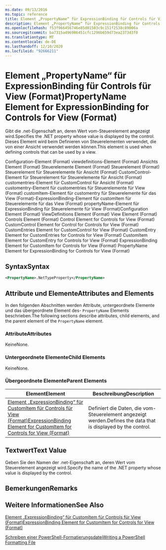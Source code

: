 ```yaml
---
ms.date: 09/13/2016
ms.topic: reference
title: Element „PropertyName“ für ExpressionBinding für Controls für View (Format)
description: Element „PropertyName“ für ExpressionBinding für Controls für View (Format)
ms.openlocfilehash: f53f966456746e85d01503c9c151f2538c89006a
ms.sourcegitcommit: ba7315a496986451cfc1296b659d73ea2373d3f0
ms.translationtype: MT
ms.contentlocale: de-DE
ms.lasthandoff: 12/10/2020
ms.locfileid: "92666211"
---
```

# <a name="propertyname-element-for-expressionbinding-for-controls-for-view-format"></a><span data-ttu-id="987c5-103">Element „PropertyName“ für ExpressionBinding für Controls für View (Format)</span><span class="sxs-lookup"><span data-stu-id="987c5-103">PropertyName Element for ExpressionBinding for Controls for View (Format)</span></span>

<span data-ttu-id="987c5-104">Gibt die .net-Eigenschaft an, deren Wert vom-Steuerelement angezeigt wird.</span><span class="sxs-lookup"><span data-stu-id="987c5-104">Specifies the .NET property whose value is displayed by the control.</span></span> <span data-ttu-id="987c5-105">Dieses Element wird beim Definieren von Steuerelementen verwendet, die von einer Ansicht verwendet werden können.</span><span class="sxs-lookup"><span data-stu-id="987c5-105">This element is used when defining controls that can be used by a view.</span></span>

<span data-ttu-id="987c5-106">Configuration-Element (Format) viewdefinitions-Element (Format) Ansichts Element (Format) Steuerelemente Element (Format) Steuerelement (Format) Steuerelement für Steuerelemente für Ansicht (Format) CustomControl-Element für Steuerelement für Steuerelemente für Ansicht (Format) customentries-Element für CustomControl für Ansicht (Format) customentry-Element für customentries für Steuerelemente für View (Format) customItem-Element für customentry für Steuerelemente für das View (Format)-ExpressionBinding-Element für customItem für Steuerelemente für das View (Format) propertyName-Element für ExpressionBinding für Steuerelemente für View (Format)</span><span class="sxs-lookup"><span data-stu-id="987c5-106">Configuration Element (Format) ViewDefinitions Element (Format) View Element (Format) Controls Element (Format) Control Element for Controls for View (Format) CustomControl Element for Control for Controls for View (Format) CustomEntries Element for CustomControl for View (Format) CustomEntry Element for CustomEntries for Controls for View (Format) CustomItem Element for CustomEntry for Controls for View (Format) ExpressionBinding Element for CustomItem for Controls for View (Format) PropertyName Element for ExpressionBinding for Controls for View (Format)</span></span>

## <a name="syntax"></a><span data-ttu-id="987c5-107">Syntax</span><span class="sxs-lookup"><span data-stu-id="987c5-107">Syntax</span></span>

```xml
<PropertyName>.NetTypeProperty</PropertyName>
```

## <a name="attributes-and-elements"></a><span data-ttu-id="987c5-108">Attribute und Elemente</span><span class="sxs-lookup"><span data-stu-id="987c5-108">Attributes and Elements</span></span>

<span data-ttu-id="987c5-109">In den folgenden Abschnitten werden Attribute, untergeordnete Elemente und das übergeordnete Element des- `PropertyName` Elements beschrieben.</span><span class="sxs-lookup"><span data-stu-id="987c5-109">The following sections describe attributes, child elements, and the parent element of the `PropertyName` element.</span></span>

### <a name="attributes"></a><span data-ttu-id="987c5-110">Attribute</span><span class="sxs-lookup"><span data-stu-id="987c5-110">Attributes</span></span>

<span data-ttu-id="987c5-111">Keine</span><span class="sxs-lookup"><span data-stu-id="987c5-111">None.</span></span>

### <a name="child-elements"></a><span data-ttu-id="987c5-112">Untergeordnete Elemente</span><span class="sxs-lookup"><span data-stu-id="987c5-112">Child Elements</span></span>

<span data-ttu-id="987c5-113">Keine</span><span class="sxs-lookup"><span data-stu-id="987c5-113">None.</span></span>

### <a name="parent-elements"></a><span data-ttu-id="987c5-114">Übergeordnete Elemente</span><span class="sxs-lookup"><span data-stu-id="987c5-114">Parent Elements</span></span>

|<span data-ttu-id="987c5-115">Element</span><span class="sxs-lookup"><span data-stu-id="987c5-115">Element</span></span>|<span data-ttu-id="987c5-116">Beschreibung</span><span class="sxs-lookup"><span data-stu-id="987c5-116">Description</span></span>|
|-------------|-----------------|
|[<span data-ttu-id="987c5-117">Element „ExpressionBinding“ für CustomItem für Controls für View (Format)</span><span class="sxs-lookup"><span data-stu-id="987c5-117">ExpressionBinding Element for CustomItem for Controls for View (Format)</span></span>](./expressionbinding-element-for-customitem-for-controls-for-view-format.md)|<span data-ttu-id="987c5-118">Definiert die Daten, die vom-Steuerelement angezeigt werden.</span><span class="sxs-lookup"><span data-stu-id="987c5-118">Defines the data that is displayed by the control.</span></span>|

## <a name="text-value"></a><span data-ttu-id="987c5-119">Textwert</span><span class="sxs-lookup"><span data-stu-id="987c5-119">Text Value</span></span>

<span data-ttu-id="987c5-120">Geben Sie den Namen der .net-Eigenschaft an, deren Wert vom Steuerelement angezeigt wird.</span><span class="sxs-lookup"><span data-stu-id="987c5-120">Specify the name of the .NET property whose value is displayed by the control.</span></span>

## <a name="remarks"></a><span data-ttu-id="987c5-121">Bemerkungen</span><span class="sxs-lookup"><span data-stu-id="987c5-121">Remarks</span></span>

## <a name="see-also"></a><span data-ttu-id="987c5-122">Weitere Informationen</span><span class="sxs-lookup"><span data-stu-id="987c5-122">See Also</span></span>

[<span data-ttu-id="987c5-123">Element „ExpressionBinding“ für CustomItem für Controls für View (Format)</span><span class="sxs-lookup"><span data-stu-id="987c5-123">ExpressionBinding Element for CustomItem for Controls for View (Format)</span></span>](./expressionbinding-element-for-customitem-for-controls-for-view-format.md)

[<span data-ttu-id="987c5-124">Schreiben einer PowerShell-Formatierungsdatei</span><span class="sxs-lookup"><span data-stu-id="987c5-124">Writing a PowerShell Formatting File</span></span>](./writing-a-powershell-formatting-file.md)
